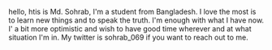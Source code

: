 hello, htis is Md. Sohrab, I'm a student from Bangladesh. I love the most is to learn new things and to speak the truth. I'm enough with what I have now. I' a bit more optimistic and wish to have good time wherever and at what situation I'm in. My twitter is sohrab_069 if you want to reach out to me. 
